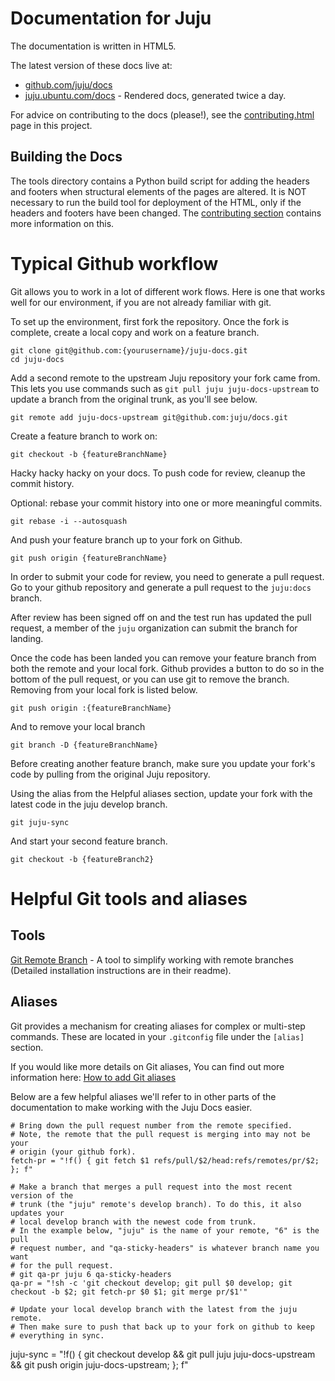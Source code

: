 # Documentation for Juju

The documentation is written in HTML5.

The latest version of these docs live at:

- [github.com/juju/docs](https://juju.ubuntu.com/docs/contributing.html)
- [juju.ubuntu.com/docs](http://juju.ubuntu.com/docs) - Rendered docs, generated twice a day.

For advice on contributing to the docs (please!), see 
the [contributing.html](https://juju.ubuntu.com/docs/contributing.html) page in this project.

## Building the Docs

The tools directory contains a Python build script for 
adding the headers and footers when structural 
elements of the pages are altered. It is NOT
necessary to run the build tool for deployment of the
HTML, only if the headers and footers have been
changed. The [contributing section](https://juju.ubuntu.com/docs/contributing.html) contains more
information on this.

# Typical Github workflow


Git allows you to work in a lot of different work flows. Here is one that
works well for our environment, if you are not already familiar with git.

To set up the environment, first fork the repository. Once the fork is
complete, create a local copy and work on a feature branch.

    git clone git@github.com:{yourusername}/juju-docs.git
    cd juju-docs
    
Add a second remote to the upstream Juju repository your fork came from. This lets you use commands such as `git pull juju juju-docs-upstream` to update a branch from the original trunk, as you'll see below.

    git remote add juju-docs-upstream git@github.com:juju/docs.git

Create a feature branch to work on:

    git checkout -b {featureBranchName}
    
Hacky hacky hacky on your docs. To push code for review, cleanup the commit history.

Optional: rebase your commit history into one or more meaningful commits.

    git rebase -i --autosquash

And push your feature branch up to your fork on Github.

    git push origin {featureBranchName}


In order to submit your code for review, you need to generate a pull request.
Go to your github repository and generate a pull request to the `juju:docs`
branch.

After review has been signed off on and the test run has updated the pull
request, a member of the `juju` organization can submit the branch for landing.

Once the code has been landed you can remove your feature branch from both the
remote and your local fork. Github provides a button to do so in the bottom of
the pull request, or you can use git to remove the branch. Removing from your
local fork is listed below.

    git push origin :{featureBranchName}

And to remove your local branch

    git branch -D {featureBranchName}

Before creating another feature branch, make sure you update your fork's code
by pulling from the original Juju repository.

Using the alias from the Helpful aliases section, update your fork with the latest code in the juju develop branch.

    git juju-sync

And start your second feature branch.
  
    git checkout -b {featureBranch2}


# Helpful Git tools and aliases

## Tools


[Git Remote Branch](https://github.com/webmat/git_remote_branch>) - A tool to simplify working
with remote branches (Detailed installation instructions are in their readme).

## Aliases


Git provides a mechanism for creating aliases for complex or multi-step
commands. These are located in your ``.gitconfig`` file under the
``[alias]`` section.

If you would like more details on Git aliases, You can find out more
information here: [How to add Git aliases](https://git.wiki.kernel.org/index.php/Aliases>)

Below are a few helpful aliases we'll refer to in other parts of the
documentation to make working with the Juju Docs easier.

    # Bring down the pull request number from the remote specified.
    # Note, the remote that the pull request is merging into may not be your
    # origin (your github fork).
    fetch-pr = "!f() { git fetch $1 refs/pull/$2/head:refs/remotes/pr/$2; }; f"

    # Make a branch that merges a pull request into the most recent version of the
    # trunk (the "juju" remote's develop branch). To do this, it also updates your
    # local develop branch with the newest code from trunk.
    # In the example below, "juju" is the name of your remote, "6" is the pull
    # request number, and "qa-sticky-headers" is whatever branch name you want
    # for the pull request.
    # git qa-pr juju 6 qa-sticky-headers
    qa-pr = "!sh -c 'git checkout develop; git pull $0 develop; git checkout -b $2; git fetch-pr $0 $1; git merge pr/$1'"

    # Update your local develop branch with the latest from the juju remote.
    # Then make sure to push that back up to your fork on github to keep
    # everything in sync.
  juju-sync = "!f() { git checkout develop && git pull juju juju-docs-upstream && git push origin juju-docs-upstream; }; f"
